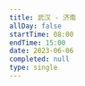 ```yaml
---
title: 武汉 - 济南
allDay: false
startTime: 08:00
endTime: 15:00
date: 2023-06-06
completed: null
type: single
---
```

